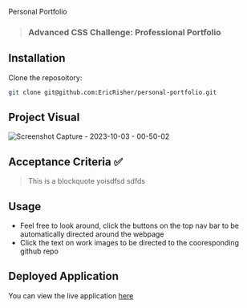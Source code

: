 Personal Portfolio
>### Advanced CSS Challenge: Professional Portfolio

## Installation

Clone the reposoitory:

```sh
git clone git@github.com:EricRisher/personal-portfolio.git
```

## Project Visual
![Screenshot Capture - 2023-10-03 - 00-50-02](https://github.com/EricRisher/personal-portfolio/assets/109945090/2bb30f7a-aac9-4819-9831-03449e2db1f9)



## Acceptance Criteria :white_check_mark:

> This is a blockquote
> yoisdfsd sdfds

## Usage

* Feel free to look around, click the buttons on the top nav bar to be automatically directed around the webpage
* Click the text on work images to be directed to the cooresponding github repo

## Deployed Application
You can view the live application
[here](https://ericrisher.github.io/personal-portfolio/)
